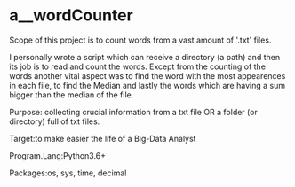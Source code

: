 # a__wordCounter
Scope of this project is to count words from a vast amount of '.txt' files.


I personally wrote a script which can receive a directory (a path) and then its job is to read and count the words.
Except from the counting of the words another vital aspect was to find the word with the most appearences in each file, to find the Median and lastly the words which are having a sum bigger than the median of the file.

Purpose: collecting crucial information from a txt file OR a folder (or directory) full of txt files.

Target:to make easier the life of a Big-Data Analyst

Program.Lang:Python3.6+

Packages:os, sys, time, decimal
